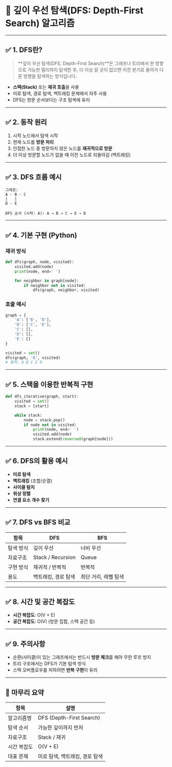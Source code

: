 
# 📘 깊이 우선 탐색(DFS: Depth-First Search) 알고리즘

---

## ✅ 1. DFS란?

> **깊이 우선 탐색(DFS, Depth-First Search)**은 그래프나 트리에서 한 방향으로 가능한 멀리까지 탐색한 후, 더 이상 갈 곳이 없으면 이전 분기로 돌아가 다른 방향을 탐색하는 방식입니다.

- **스택(Stack)** 또는 **재귀 호출**을 사용
- 미로 탐색, 경로 탐색, 백트래킹 문제에서 자주 사용
- DFS는 방문 순서보다는 구조 탐색에 유리

---

## ✅ 2. 동작 원리

1. 시작 노드에서 탐색 시작
2. 현재 노드를 **방문 처리**
3. 인접한 노드 중 방문하지 않은 노드를 **재귀적으로 방문**
4. 더 이상 방문할 노드가 없을 때 이전 노드로 되돌아감 (백트래킹)

---

## ✅ 3. DFS 흐름 예시

```
그래프:
A - B - C
|   |
D - E

DFS 순서 (시작: A): A → B → C → E → D
```

---

## ✅ 4. 기본 구현 (Python)

### 재귀 방식

```python
def dfs(graph, node, visited):
    visited.add(node)
    print(node, end=' ')

    for neighbor in graph[node]:
        if neighbor not in visited:
            dfs(graph, neighbor, visited)
```

### 호출 예시

```python
graph = {
    'A': ['B', 'D'],
    'B': ['C', 'E'],
    'C': [],
    'D': [],
    'E': []
}

visited = set()
dfs(graph, 'A', visited)
# 출력: A B C E D
```

---

## ✅ 5. 스택을 이용한 반복적 구현

```python
def dfs_iterative(graph, start):
    visited = set()
    stack = [start]

    while stack:
        node = stack.pop()
        if node not in visited:
            print(node, end=' ')
            visited.add(node)
            stack.extend(reversed(graph[node]))
```

---

## ✅ 6. DFS의 활용 예시

- **미로 탐색**
- **백트래킹** (조합/순열)
- **사이클 탐지**
- **위상 정렬**
- **연결 요소 개수 찾기**

---

## ✅ 7. DFS vs BFS 비교

| 항목 | DFS | BFS |
|------|-----|-----|
| 탐색 방식 | 깊이 우선 | 너비 우선 |
| 자료구조 | Stack / Recursion | Queue |
| 구현 방식 | 재귀적 / 반복적 | 반복적 |
| 용도 | 백트래킹, 경로 탐색 | 최단 거리, 레벨 탐색 |

---

## ✅ 8. 시간 및 공간 복잡도

- **시간 복잡도**: O(V + E)
- **공간 복잡도**: O(V) (방문 집합, 스택 공간 등)

---

## ✅ 9. 주의사항

- 순환(사이클)이 있는 그래프에서는 반드시 **방문 체크**를 해야 무한 루프 방지
- 트리 구조에서는 DFS가 기본 탐색 방식
- 스택 오버플로우를 피하려면 **반복 구현**이 유리

---

## 🎯 마무리 요약

| 항목 | 설명 |
|------|------|
| 알고리즘명 | DFS (Depth-First Search) |
| 탐색 순서 | 가능한 깊이까지 먼저 |
| 자료구조 | Stack / 재귀 |
| 시간 복잡도 | O(V + E) |
| 대표 문제 | 미로 탐색, 백트래킹, 경로 탐색 |

